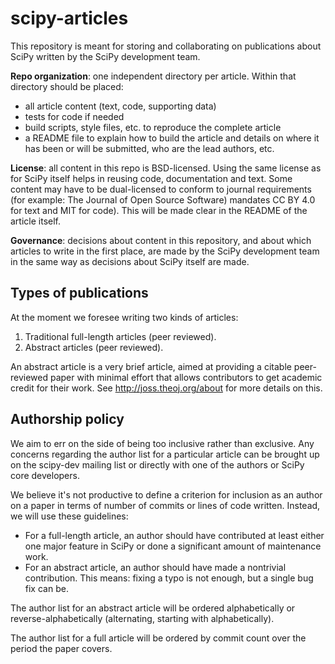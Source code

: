 # scipy-articles
This repository is meant for storing and collaborating on publications about
SciPy written by the SciPy development team.

**Repo organization**: one independent directory per article.  Within that
directory should be placed:

- all article content (text, code, supporting data)
- tests for code if needed
- build scripts, style files, etc. to reproduce the complete article
- a README file to explain how to build the article and details on where it has
  been or will be submitted, who are the lead authors, etc.

**License**: all content in this repo is BSD-licensed.  Using the same license
as for SciPy itself helps in reusing code, documentation and text.
Some content may have to be dual-licensed to conform to journal requirements
(for example: The Journal of Open Source Software) mandates CC BY 4.0 for text
and MIT for code).  This will be made clear in the README of the article
itself.

**Governance**: decisions about content in this repository, and about which
articles to write in the first place, are made by the SciPy development team in
the same way as decisions about SciPy itself are made.

## Types of publications

At the moment we foresee writing two kinds of articles:

1. Traditional full-length articles (peer reviewed).
2. Abstract articles (peer reviewed).

An abstract article is a very brief article, aimed at providing a citable
peer-reviewed paper with minimal effort that allows contributors to get
academic credit for their work.  See http://joss.theoj.org/about for more
details on this.

## Authorship policy

We aim to err on the side of being too inclusive rather than exclusive.
Any concerns regarding the author list for a particular article can be brought
up on the scipy-dev mailing list or directly with one of the authors or SciPy
core developers.

We believe it's not productive to define a criterion for inclusion as an author
on a paper in terms of number of commits or lines of code written.  Instead, we
will use these guidelines:

- For a full-length article, an author should have contributed at least either
  one major feature in SciPy or done a significant amount of maintenance work.
- For an abstract article, an author should have made a nontrivial
  contribution.  This means: fixing a typo is not enough, but a single bug fix
  can be.

The author list for an abstract article will be ordered alphabetically or
reverse-alphabetically (alternating, starting with alphabetically).

The author list for a full article will be ordered by commit count over the
period the paper covers.

